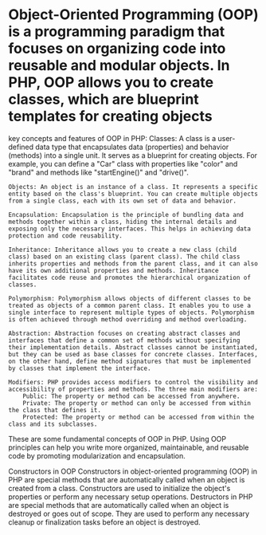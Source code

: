 # Object-Oriented Programming (OOP) is a programming paradigm that focuses on organizing code into reusable and modular objects. In PHP, OOP allows you to create classes, which are blueprint templates for creating objects

key concepts and features of OOP in PHP:
    Classes: A class is a user-defined data type that encapsulates data (properties) and behavior (methods) into a single unit. It serves as a blueprint for creating objects. For example, you can define a "Car" class with properties like "color" and "brand" and methods like "startEngine()" and "drive()".

    Objects: An object is an instance of a class. It represents a specific entity based on the class's blueprint. You can create multiple objects from a single class, each with its own set of data and behavior.

    Encapsulation: Encapsulation is the principle of bundling data and methods together within a class, hiding the internal details and exposing only the necessary interfaces. This helps in achieving data protection and code reusability.

    Inheritance: Inheritance allows you to create a new class (child class) based on an existing class (parent class). The child class inherits properties and methods from the parent class, and it can also have its own additional properties and methods. Inheritance facilitates code reuse and promotes the hierarchical organization of classes.

    Polymorphism: Polymorphism allows objects of different classes to be treated as objects of a common parent class. It enables you to use a single interface to represent multiple types of objects. Polymorphism is often achieved through method overriding and method overloading.

    Abstraction: Abstraction focuses on creating abstract classes and interfaces that define a common set of methods without specifying their implementation details. Abstract classes cannot be instantiated, but they can be used as base classes for concrete classes. Interfaces, on the other hand, define method signatures that must be implemented by classes that implement the interface.

    Modifiers: PHP provides access modifiers to control the visibility and accessibility of properties and methods. The three main modifiers are:
        Public: The property or method can be accessed from anywhere.
        Private: The property or method can only be accessed from within the class that defines it.
        Protected: The property or method can be accessed from within the class and its subclasses.

 These are some fundamental concepts of OOP in PHP. Using OOP principles can help you write more organized, maintainable, and reusable code by promoting modularization and encapsulation.

 Constructors in OOP
 Constructors in object-oriented programming (OOP) in PHP are special methods that are automatically called when an object is created from a class. Constructors are used to initialize the object's properties or perform any necessary setup operations.
 Destructors in PHP are special methods that are automatically called when an object is destroyed or goes out of scope.  They are used to perform any necessary cleanup or finalization tasks before an object is destroyed.
